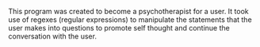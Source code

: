 This program was created to become a psychotherapist for a user.  It took use of regexes (regular expressions) to manipulate the statements that the user makes into questions to promote self thought and continue the conversation with the user.
